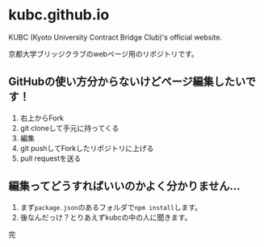 # kubc.github.io
KUBC (Kyoto University Contract Bridge Club)'s official website.

京都大学ブリッジクラブのwebページ用のリポジトリです。
## GitHubの使い方分からないけどページ編集したいです！
1. 右上からFork
2. git cloneして手元に持ってくる
3. 編集
4. git pushしてForkしたリポジトリに上げる
5. pull requestを送る

## 編集ってどうすればいいのかよく分かりません...
1. まず`package.json`のあるフォルダで`npm install`します。
2. 後なんだっけ？とりあえずkubcの中の人に聞きます。



完
